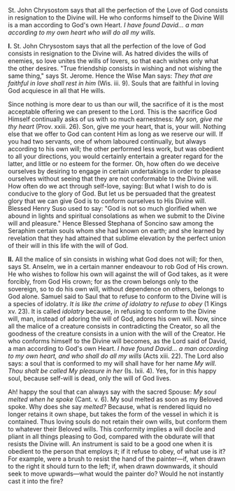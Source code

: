 
St. John Chrysostom says that all the perfection of the Love of God consists in resignation to the Divine will. He who conforms himself to the Divine Will is a man according to God\'s own Heart. *I have found David... a man according to my own heart who will do all my wills.*

**I\.** St. John Chrysostom says that all the perfection of the love of God consists in resignation to the Divine will. As hatred divides the wills of enemies, so love unites the wills of lovers, so that each wishes only what the other desires. \"True friendship consists in wishing and not wishing the same thing,\" says St. Jerome. Hence the Wise Man says: *They that are faithful in love shall rest in him* (Wis. iii. 9). Souls that are faithful in loving God acquiesce in all that He wills.

Since nothing is more dear to us than our will, the sacrifice of it is the most acceptable offering we can present to the Lord. This is the sacrifice God Himself continually asks of us with so much earnestness: *My son, give me thy heart* (Prov. xxiii. 26). Son, give me your heart, that is, your will. Nothing else that we offer to God can content Him as long as we reserve our will. If you had two servants, one of whom laboured continually, but always according to his own will; the other performed less work, but was obedient to all your directions, you would certainly entertain a greater regard for the latter, and little or no esteem for the former. Oh, how often do we deceive ourselves by desiring to engage in certain undertakings in order to please ourselves without seeing that they are not conformable to the Divine will. How often do we act through self-love, saying: But what I wish to do is conducive to the glory of God. But let us be persuaded that the greatest glory that we can give God is to conform ourselves to His Divine will. Blessed Henry Suso used to say: \"God is not so much glorified when we abound in lights and spiritual consolations as when we submit to the Divine will and pleasure.\" Hence Blessed Stephana of Soncino saw among the Seraphim certain souls whom she had known on earth; and she learned by revelation that they had attained that sublime elevation by the perfect union of their will in this life with the will of God.

**II\.** All the malice of sin consists in wishing what God does not will; for then, says St. Anselm, we in a certain manner endeavour to rob God of His crown. He who wishes to follow his own will against the will of God takes, as it were forcibly, from God His crown; for as the crown belongs only to the sovereign, so to do his own will, without dependence on others, belongs to God alone. Samuel said to Saul that to refuse to conform to the Divine will is a species of idolatry. *It is like the crime of idolatry to refuse to obey* (1 Kings xv. 23). It is called *idolatry* because, in refusing to conform to the Divine will, man, instead of adoring the will of God, adores his own will. Now, since all the malice of a creature consists in contradicting the Creator, so all the goodness of the creature consists in a union with the will of the Creator. He who conforms himself to the Divine will becomes, as the Lord said of David, a man according to God\'s own Heart. *I have found David... a man according to my own heart, and who shall do all my wills* (Acts xiii. 22). The Lord also says: a soul that is conformed to my will shall have for her name *My will. Thou shalt be called My pleasure in her* (Is. lxii. 4). Yes, for in this happy soul, because self-will is dead, only the will of God lives.

Ah! happy the soul that can always say with the sacred Spouse: *My soul melted when he spoke* (Cant. v. 6). My soul melted as soon as my Beloved spoke. Why does she say *melted?* Because, what is rendered liquid no longer retains it own shape, but takes the form of the vessel in which it is contained. Thus loving souls do not retain their own wills, but conform them to whatever their Beloved wills. This conformity implies a will docile and pliant in all things pleasing to God, compared with the obdurate will that resists the Divine will. An instrument is said to be a good one when it is obedient to the person that employs it; if it refuse to obey, of what use is it? For example, were a brush to resist the hand of the painter—if, when drawn to the right it should turn to the left; if, when drawn downwards, it should seek to move upwards—what would the painter do? Would he not instantly cast it into the fire?


